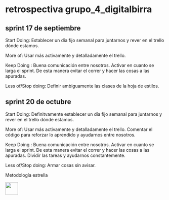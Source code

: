 # retrospectiva grupo_4_digitalbirra

## sprint 17 de septiembre

Start Doing: Establecer un día fijo semanal para juntarnos y rever en el trello dónde estamos.

More of: Usar más activamente y detalladamente el trello.

Keep Doing : Buena comunicación entre nosotros. Activar en cuanto se larga el sprint. De esta manera evitar el correr y hacer las cosas a las apuradas.

Less of/Stop doing: Definir ambiguamente las clases de la hoja de estilos.

## sprint 20 de octubre

Start Doing: Definitvamente establecer un día fijo semanal para juntarnos y rever en el trello dónde estamos.

More of: Usar más activamente y detalladamente el trello. Comentar el código para reforzar lo aprendido y ayudarnos entre nosotros.

Keep Doing : Buena comunicación entre nosotros. Activar en cuanto se larga el sprint. De esta manera evitar el correr y hacer las cosas a las apuradas. Dividir las tareas y ayudarnos constantemente.

Less of/Stop doing: Armar cosas sin avisar.




Metodología estrella

<img src="https://i.pinimg.com/736x/0e/fa/ec/0efaec4949765fbffd4ffbc61584dd02.jpg" style=" width:40px ; height:40px " />
